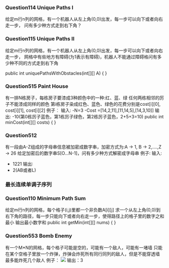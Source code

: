 ### Question114 Unique Paths I
给定m行n列的网格，有一个机器人从左上角(0,0)出发，每一步可以向下或者向右走一步，
问有多少种方式走到右下角？

### Question115 Unique Paths II
给定m行n列的网格，有一个机器人从左上角(0,0)出发，每一步可以向下或者向右走一步，
网格中有些地方有障碍(为1表示有障碍)，机器人不能通过障碍格问有多少种不同的方式走到右下角

public int uniquePathsWithObstacles(int[][] A) {
}

### Question515 Paint House
有一排N栋房子，每栋房子要漆成3种颜色中的一种:红、蓝、绿
任何两栋相邻的厉子不能漆成同样的颜色
第i栋房子染成红色、蓝色、绿色的花费分别是cost[i][0], cost[i][1], cost[i][2]
例子︰
输入:
-N=3
-Cost =[14,2,11],[11,14,5],[14,3,10]]
输出:
-10(第0栋厉子蓝色，第1栋厉子绿色，第2栋厉子蓝色，2+5+3=10)
public int minCost(int[][] costs) {
}

### Question512
有一段由A-Z组成的字母串信息被加密成数字串，加密方式为:A -> 1, B -> 2,....,Z -> 26
给定加密后的数字串S[O...N-1]，问有多少种方式解密成字母串
例子∶
输入:
- 1221
输出∶
- 2(AB或者L)

### 最长连续单调子序列
### Question110 Minimum Path Sum
给定m行n列的网格，每个格子(i,j)里都一个非负数A[i][j]
求一个从左上角(0,0)到右下角的路径，每一步只能向下或者向右走一步，使得路径上的格子里的数字之和最小
输出最小数字和
public int getMin(int[][] nums) {
}

### Question553 Bomb Enemy
有一个M*N的网格，每个格子可能是空的，可能有一个敌人，可能有一堵墙
只能在某个空格子里放一个炸弹，炸弹会炸死所有同行同列的敌人，但是不能穿透墙
最多能炸死几个敌人
例子：
![](https://bhh-bucket.oss-cn-beijing.aliyuncs.com/pic/202210102254487.png)
输出：3







